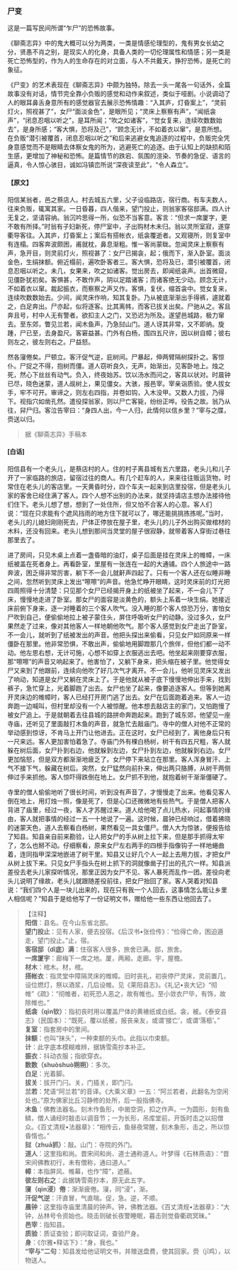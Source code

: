 <script type="text/javascript">
    var head = document.getElementsByTagName('head')[0];
    cssURL = '/public/liao.css';
    linkTag = document.createElement('link');
    linkTag.href = cssURL;
    linkTag.setAttribute('type','text/css');
    linkTag.setAttribute('rel','stylesheet');
    head.appendChild(linkTag);
</script>
### 尸变

这是一篇写民间所谓“乍尸”的恐怖故事。

《聊斋志异》中的鬼大概可以分为两类，一类是情感伦理型的，鬼有男女长幼之分，贤愚不肖之别，是现实人的化身，具备人类的一切伦理属性和情感；另一类是死亡恐怖型的，作为人的生命存在的对立面，与人不共戴天，狰狞恐怖，是死亡的象征。

《尸变》的艺术表现在《聊斋志异》中颇为独特。除去一头一尾各一句话外，全篇故事没有对话，情节完全靠小负贩的感觉和动作来叙述，类似于哑剧。小说调动了人的眼耳鼻舌身意所有的感觉器官去展示恐怖情趣：“入其庐，灯昏案上”，“灵前灯火，照视甚了”，女尸“面淡金色”，是眼所见；“灵床上察察有声”，“闻纸衾声”，“闭息忍咽以听之”，是耳所闻；“吹之如诸客”，“觉女复来，连续吹数数始去”，是身所感；“客大惧，恐将及己”，“顾念无计，不如着衣以窜”，是意所想。在负贩“潜引被覆首，闭息忍咽以听之”和后来逃避女鬼追逐的过程中，负贩完全凭身意感觉而不是眼睛去体察女鬼的所为，逃避死亡的追逐。由于认知上的缺损和陌生感，更增加了神秘和恐怖。是篇情节的跌宕、氛围的渲染、节奏的急促、语言的逼真，令人惊心骇目，诚如冯镇峦所说“深夜读至此”，“令人森立”。
#### 【原文】
<section>
阳信某翁者，邑之蔡店人。村去城五六里，父子设临路店，宿行商。有车夫数人，往来负贩，辄寓其家。一日昏暮，四人偕来，望门投止，则翁家客宿邸满。四人计无复之，坚请容纳。翁沉吟思得一所，似恐不当客意。客言：“但求一席厦字，更不敢有所择。”时翁有子妇新死，停尸室中，子出购材木未归。翁以灵所室寂，遂穿衢导客往。入其庐，灯昏案上；案后有搭帐衣，纸衾覆逝者。又观寝所，则复室中有连榻。四客奔波颇困，甫就枕，鼻息渐粗。惟一客尚蒙眬。忽闻灵床上察察有声，急开目，则灵前灯火，照视甚了：女尸已揭衾，起；俄而下，渐入卧室。面淡金色，生绢抹额。俯近榻前，遍吹卧客者三。客大惧，恐将及已，潜引被覆首，闭息忍咽以听之。未几，女果来，吹之如诸客。觉出房去，即闻纸衾声。出首微窥，见僵卧犹初矣。客惧甚，不敢作声，阴以足踏诸客；而诸客绝无少动。顾念无计，不如着衣以窜。裁起振衣，而察察之声又作。客惧，复伏，缩首衾中。觉女复来，连续吹数数始去。少间，闻灵床作响，知其复卧。乃从被底渐渐出手得裤，遽就着之，白足奔出。尸亦起，似将逐客。比其离帏，而客已拔关出矣。尸驰从之。客且奔且号，村中人无有警者。欲扣主人之门，又恐迟为所及。遂望邑城路，极力窜去。至东郊，瞥见兰若，闻木鱼声，乃急挝山门。道人讶其非常，又不即纳。旋踵，尸已至，去身盈尺。客窘益甚。门外有白杨，围四五尺许，因以树自幛；彼右则左之，彼左则右之。尸益怒。

然各寖倦矣。尸顿立。客汗促气逆，庇树间。尸暴起，伸两臂隔树探扑之。客惊仆。尸捉之不得，抱树而僵。道人窃听良久，无声，始渐出，见客卧地上。烛之死，然心下丝丝有动气。负入，终夜始苏。饮以汤水而问之，客具以状对。时晨钟已尽，晓色迷蒙，道人觇树上，果见僵女。大骇，报邑宰。宰亲诣质验。使人拔女手，牢不可开。审谛之，则左右四指，并卷如钩，入木没甲。又数人力拔，乃得下。视指穴如凿孔然。遣役探翁家，则以尸亡客毙，纷纷正哗。役告之故。翁乃从往，舁尸归。客泣告宰曰：“身四人出，今一人归，此情何以信乡里？”宰与之牒，赍送以归。

</section>

> 据《聊斋志异》手稿本

#### [白话]
<aside>

阳信县有一个老头儿，是蔡店村的人。住的村子离县城有五六里路，老头儿和儿子开了一家临路的旅店，留宿过往的商人。有几个赶车的人，来来往往贩运货物，时常住在老头儿的客店里。一天黄昏时分，四个车夫一起来到店里投宿，但是老头儿家的客舍已经住满了客人。四个人想不出别的办法来，就坚持请店主想办法接待他们住下。老头儿想了想，想到了一处住所，但又怕不合客人的心意。客人们说：“现在只求能有个遮风挡雨的地方住下就可以了，哪还能挑挑拣拣呢。”当时，老头儿的儿媳妇刚刚死去，尸体正停放在屋子里，老头儿的儿子外出购买做棺材的木料，还没有回来。老头儿想到那间当灵堂的屋子很寂静，就带着客人穿街过巷往那里去了。

进了房间，只见木桌上点着一盏昏暗的油灯，桌子后面是挂在灵床上的帷幛，一床纸被盖在死者身上。再看卧室，里屋有一张连在一起的大通铺。四个人旅途中一路奔波，困乏得非常厉害，躺下不一会儿就鼾声四起了。只有一个客人还在似睡非睡之间，忽然听到灵床上发出“嚓嚓”的声音。他急忙睁开眼睛，这时灵床前的灯光把四周照得十分清楚：只见那个女尸已经揭开身上的纸被坐了起来，不一会儿下了床，慢慢地走进了卧室。那女尸的面容是淡黄色的，额头上系着一块生绢。她接近床前俯下身来，逐一对睡着的三个客人吹气。没入睡的那个客人惊恐万分，害怕女尸吹到自己，便偷偷地拉上被子蒙住头，屏住呼吸听女尸的动静。没过多久，女尸果然走了过来，像对其他客人一样地朝他吹气。那个客人感觉到女尸走出了卧室，不一会儿，就听到了纸被发出的声音。他把头探出来偷看，只见女尸如同原来一样僵卧在那里。他非常恐惧，不敢出声，偷偷地用脚蹬那几个旅伴，但他们都一动不动。他左思右想，无计可施，心想不如穿上衣服逃出去吧。他坐起来刚要穿衣服，那“嚓嚓”的声音又响起来了。他害怕了，又躺下身来，把头缩在被子里。他觉得女尸又来到了他跟前，连续向他吹了好几次气才离开。不一会儿，他听见灵床又发出了响动，知道是女尸又躺在灵床上了。于是他就从被子底下慢慢地伸出手来，找到裤子，急忙穿上，光着脚跑了出去。女尸也坐了起来，像要追逐客人。但等到她离开灵床边的帷幛时，客人已经打开房门逃了出去。女尸在后面跑着追来。客人一边奔跑一边喊叫，但村里却没有一个人被惊醒。他本想去敲店主的家门，又怕跑慢了被女尸追上。于是就朝着去往县城的路拼命奔跑起来。跑到了城东郊，他望见一座寺庙，还听见了里面敲打木鱼的声音，就急忙去敲庙门。寺中的僧人对他不正常的举动感到惊讶，不肯马上开门让他进去。正在这时，女尸已经到了，离他身后只有一尺来远。客人更加害怕着急了。寺庙门外有棵白杨树，树干有四五尺粗，客人就躲在树后面，女尸扑到右边，他就躲到左边，女尸扑到左边，他就躲到右边。女尸更加恼怒，但是双方都渐渐地疲乏了。女尸停下来站立在那里。客人浑身冒汗、上气不接下气，躲藏在树后。突然，女尸猛然向前扑来，伸出两只胳膊，从树干两侧伸过手来抓他。客人惊吓得跌倒在地上。女尸抓不到他，就抱着树干渐渐僵硬了。

寺里的僧人偷偷地听了很长时间，听到没有声音了，才慢慢走了出来。他看见客人倒在地上，用灯烛一照，像是死了，但是心口还微微地有些热气。于是僧人把客人背进了庙里，经过一夜，客人才苏醒过来。道人给他喝了点儿热水，问起事情的缘由，客人就把事情的经过一五一十地说了一遍。这时候，晨钟已经响过，借着拂晓的迷蒙天色，道人去察看白杨树，果然看见一具女僵尸。僧人大为惊骇，便报告给了知县。知县亲自前来勘验，让人把女尸的手从树上拉下来，但是那手抓得太牢了，怎么也掰不动。仔细察看，原来女尸左右两手的四根手指像钩子一样地蜷曲着，连同指甲深深地嵌进了树干里。知县又让好几个人一起上去用力拔，才把女尸从树上拔下来。只见女尸手指头在树上抓下的洞就像凿子打出的孔穴一样。知县派差役去老头儿家探听情况，那里正因为女尸不见、客人暴死而乱作一团。差役向老头儿说明了缘故，老头儿就跟随差役前往，把女尸抬回了家。客人哭着对知县说：“我们四个人是一块儿出来的，现在只有我一个人回去，这事情怎么能让乡里人相信呢？”知县于是给他写了一份证明文书，赠给他一些东西让他回去了。

</aside>

> 【注释】  
<b>阳信</b>：县名。在今山东省北部。  
<b>望门投止</b>：见有人家，便去投宿。《后汉书•张俭传》：“俭得亡命，困迫遁走，望门投止。”止，宿。  
<b>客宿邸（dǐ底）满</b>：住宿客人很多，旅舍已满。邸，旅舍。  
<b>一席厦宇</b>：廊梅下一席之地。厦，两厢，走廊。宇，屋檐。  
<b>材木</b>：棺木。材，棺。  
<b>搭帐衣</b>：指灵堂中障隔灵床的帷幛。旧时丧礼，初丧停尸灵床，灵前置几，设位燃灯，祭以酒浆，几后设帷。见《莱阳县志》。《礼记•丧大记》“彻帷”《疏》：“彻帷者，初死恐人恶之，故有帷也。至小敛衣尸毕，有饰，故除帷也。”  
<b>纸衾（qīn钦）</b>：指初丧时用以覆盖尸体的黄裱纸或白纸。衾，被。《泰安县志》（民国本）：“既死，覆以纸被，报丧亲友，或谓‘接亡’，或谓‘落柩’。”  
<b>复室</b>：指套房中的里间。  
<b>抹额</b>：也叫“抹头”，一种束额的头巾。此指以巾束额。  
<b>计</b>：此字底本模糊难辨，据铸雪斋抄本补正。  
<b>振衣</b>：抖动衣服；指欲穿衣。  
<b>数数（shuòshuò朔朔）</b>：多次。  
<b>白足</b>：光着脚。  
<b>拔关</b>：拔开门闩。关，门插关，即门闩。  
<b>兰若</b>：梵语“阿兰若”的音译。《大乘义章》一五：“阿兰若者，此翻名为空闲处也。”原为佛家比丘习静修的处所，后一般指佛寺。  
<b>木鱼</b>：佛教法器名。刻木作鱼形，中凿空洞，扣之作声。一为圆形，刻有鱼鳞，僧人诵经时敲击以调音节；一为长形，吊库堂前，开饭时击之以招僧众。《百丈清规•法器章》：“相传云，鱼昼夜常醒，刻木象形，击之，所以惊昏惰也。”  
<b>挝（zhuā抓）</b>：敲。山门：寺院的外门。  
<b>道人</b>：这里指和尚。晋宋间和尚、道士通称道人。叶梦得《石林燕语》：“晋宋间佛教初行，未有僧称，通曰道人。”  
<b>幛</b>：本指屏风、帷幕，也作“障”，遮蔽。  
<b>彼左则右之</b>：此据铸雪斋抄本，原无此五字。  
<b>寖（qìn浸）倦</b>：渐渐疲倦。寖，同“浸”，渐。  
<b>汗促气逆</b>：汗直冒，气直喘。促，急。逆，不顺。  
<b>晨钟</b>：这里指寺庙里清晨的钟声。钟，佛教法器。《百丈清规•法器章》：“大钟，丛林号令资始也。晓击则破长夜警睡眠，暮击则觉昏衢疏冥昧。”  
<b>邑宰</b>：指知县。  
<b>质验</b>：质证查验；即问取证词，查验尸身。  
<b>身</b>：《尔雅•释诂下》：“身，我也。”  
<b>“宰与”二句</b>：知县发给他证明文书，并赠送盘费，使其回家。赍（jī鸡），以物送人。  
